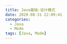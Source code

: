 ```yaml
---
title: Java基础-设计模式
date: 2020-08-31 22:09:41
categories:
  - Java
  - Mode
tags: [Java, Mode]
---
```

